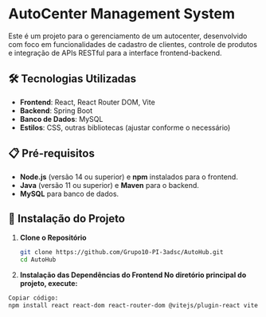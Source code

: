 # AutoCenter Management System

Este é um projeto para o gerenciamento de um autocenter, desenvolvido com foco em funcionalidades de cadastro de clientes, controle de produtos e integração de APIs RESTful para a interface frontend-backend.

## 🛠️ Tecnologias Utilizadas
- **Frontend**: React, React Router DOM, Vite
- **Backend**: Spring Boot
- **Banco de Dados**: MySQL
- **Estilos**: CSS, outras bibliotecas (ajustar conforme o necessário)

## 📋 Pré-requisitos

- **Node.js** (versão 14 ou superior) e **npm** instalados para o frontend.
- **Java** (versão 11 ou superior) e **Maven** para o backend.
- **MySQL** para banco de dados.

## 🚀 Instalação do Projeto

1. **Clone o Repositório**
   ```bash
   git clone https://github.com/Grupo10-PI-3adsc/AutoHub.git
   cd AutoHub

2. **Instalação das Dependências do Frontend No diretório principal do projeto, execute:**

```bash
Copiar código:
npm install react react-dom react-router-dom @vitejs/plugin-react vite
